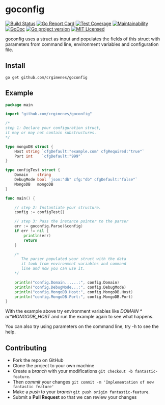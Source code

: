 # goconfig
[![Build Status](https://travis-ci.org/crgimenes/goconfig.svg?branch=master)](https://travis-ci.org/crgimenes/goconfig)
[![Go Report Card](https://goreportcard.com/badge/github.com/crgimenes/goconfig)](https://goreportcard.com/report/github.com/crgimenes/goconfig)
[![Test Coverage](https://api.codeclimate.com/v1/badges/f11c9124505888c4c8db/test_coverage)](https://codeclimate.com/github/crgimenes/goConfig/test_coverage)
[![Maintainability](https://api.codeclimate.com/v1/badges/f11c9124505888c4c8db/maintainability)](https://codeclimate.com/github/crgimenes/goConfig/maintainability)
[![GoDoc](https://godoc.org/github.com/crgimenes/goconfig?status.png)](https://godoc.org/github.com/crgimenes/goconfig)
[![Go project version](https://badge.fury.io/go/github.com%2Fcrgimenes%2Fgoconfig.svg)](https://badge.fury.io/go/github.com%2Fcrgimenes%2Fgoconfig)
[![MIT Licensed](https://img.shields.io/badge/license-MIT-green.svg)](https://tldrlegal.com/license/mit-license)


goconfig uses a struct as input and populates the fields of this struct with parameters from command line, environment variables and configuration file.

## Install

```
go get github.com/crgimenes/goconfig
```

## Example

```go
package main

import "github.com/crgimenes/goconfig"

/*
step 1: Declare your configuration struct,
it may or may not contain substructures.
*/

type mongoDB struct {
	Host string `cfgDefault:"example.com" cfgRequired:"true"`
	Port int    `cfgDefault:"999"`
}

type configTest struct {
	Domain    string
	DebugMode bool `json:"db" cfg:"db" cfgDefault:"false"`
	MongoDB   mongoDB
}

func main() {

	// step 2: Instantiate your structure.
	config := configTest{}

	// step 3: Pass the instance pointer to the parser
	err := goconfig.Parse(&config)
	if err != nil {
		println(err)
		return
	}

	/*
	   The parser populated your struct with the data
	   it took from environment variables and command
	   line and now you can use it.
	*/

	println("config.Domain......:", config.Domain)
	println("config.DebugMode...:", config.DebugMode)
	println("config.MongoDB.Host:", config.MongoDB.Host)
	println("config.MongoDB.Port:", config.MongoDB.Port)
}
```

With the example above try environment variables like *$DOMAIN* or *$MONGODB_HOST* and run the example again to see what happens.

You can also try using parameters on the command line, try -h to see the help.

## Contributing

- Fork the repo on GitHub
- Clone the project to your own machine
- Create a *branch* with your modifications `git checkout -b fantastic-feature`.
- Then _commit_ your changes `git commit -m 'Implementation of new fantastic feature'`
- Make a _push_ to your _branch_ `git push origin fantastic-feature`.
- Submit a **Pull Request** so that we can review your changes

